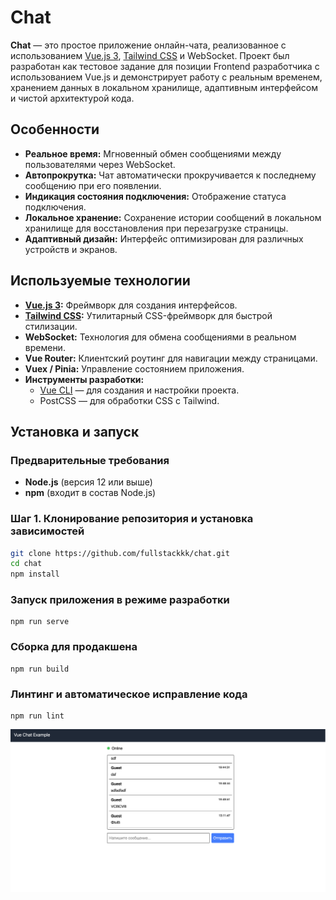 # Chat

**Chat** — это простое приложение онлайн-чата, реализованное с использованием [Vue.js 3](https://vuejs.org/), [Tailwind CSS](https://tailwindcss.com/) и WebSocket. Проект был разработан как тестовое задание для позиции Frontend разработчика с использованием Vue.js и демонстрирует работу с реальным временем, хранением данных в локальном хранилище, адаптивным интерфейсом и чистой архитектурой кода.

## Особенности

- **Реальное время:** Мгновенный обмен сообщениями между пользователями через WebSocket.
- **Автопрокрутка:** Чат автоматически прокручивается к последнему сообщению при его появлении.
- **Индикация состояния подключения:** Отображение статуса подключения.
- **Локальное хранение:** Сохранение истории сообщений в локальном хранилище для восстановления при перезагрузке страницы.
- **Адаптивный дизайн:** Интерфейс оптимизирован для различных устройств и экранов.


## Используемые технологии

- **[Vue.js 3](https://vuejs.org/):** Фреймворк для создания интерфейсов.
- **[Tailwind CSS](https://tailwindcss.com/):** Утилитарный CSS-фреймворк для быстрой стилизации.
- **WebSocket:** Технология для обмена сообщениями в реальном времени.
- **Vue Router:** Клиентский роутинг для навигации между страницами.
- **Vuex / Pinia:** Управление состоянием приложения.
- **Инструменты разработки:**
  - [Vue CLI](https://cli.vuejs.org/) — для создания и настройки проекта.
  - PostCSS — для обработки CSS с Tailwind.

## Установка и запуск

### Предварительные требования

- **Node.js** (версия 12 или выше)
- **npm** (входит в состав Node.js)

### Шаг 1. Клонирование репозитория и установка зависимостей

```bash
git clone https://github.com/fullstackkk/chat.git
cd chat
npm install
```


### Запуск приложения в режиме разработки
```
npm run serve
```

### Сборка для продакшена
```
npm run build
```

### Линтинг и автоматическое исправление кода
```
npm run lint
```

<!-- ### Структура проекта
chat/
├── public/                  # Статические файлы и index.html
├── src/
│   ├── assets/              # Стили (например, файл с директивами Tailwind CSS)
│   ├── components/          # Компоненты Vue (например, ChatMessage.vue)
│   ├── views/               # Представления (например, ChatView.vue)
│   ├── router/              # Конфигурация Vue Router
│   ├── store/               # Конфигурация Vuex/Pinia (если используется)
│   ├── App.vue              # Главный компонент приложения
│   └── main.js              # Точка входа приложения
├── babel.config.js          # Конфигурация Babel
├── jsconfig.json            # Конфигурация для редакторов (например, VSCode)
├── package.json             # Метаданные проекта и список зависимостей
├── postcss.config.js        # Конфигурация PostCSS (с Tailwind CSS)
├── tailwind.config.js       # Конфигурация Tailwind CSS
└── vue.config.js            # Конфигурация Vue CLI -->
![alt text](./public/image.png)